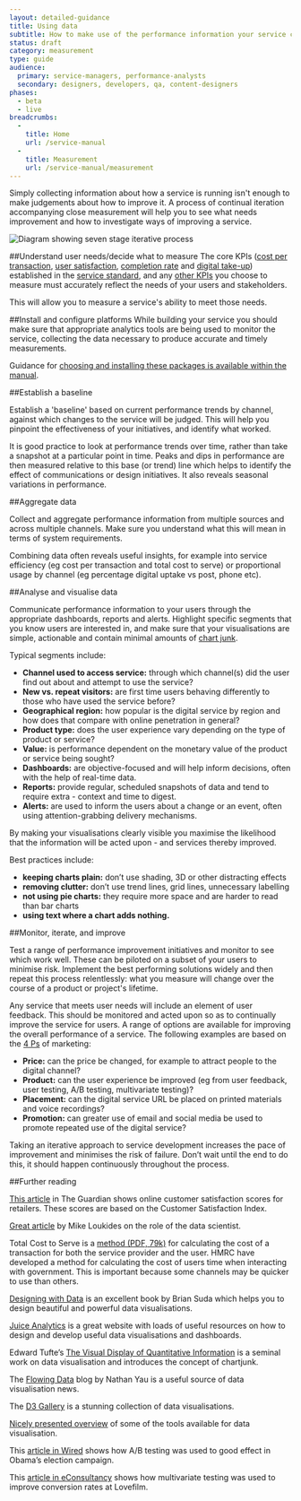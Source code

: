 ```yaml
---
layout: detailed-guidance
title: Using data
subtitle: How to make use of the performance information your service collects
status: draft
category: measurement
type: guide
audience:
  primary: service-managers, performance-analysts
  secondary: designers, developers, qa, content-designers
phases:
  - beta
  - live
breadcrumbs:
  -
    title: Home
    url: /service-manual
  -
    title: Measurement
    url: /service-manual/measurement
---
```


Simply collecting information about how a service is running isn't enough to make judgements about how to improve it. A process of continual iteration accompanying close measurement will help you to see what needs improvement and how to investigate ways of improving a service.

![Diagram showing seven stage iterative process](/service-manual/assets/images/kpis/monitor.png)

##Understand user needs/decide what to measure
The core KPIs ([cost per transaction](/service-manual/measurement/cost-per-transaction.html), [user satisfaction](/service-manual/measurement/user-satisfaction.html), [completion rate](/service-manual/measurement/completion-rate.html) and [digital take-up](/service-manual/measurement/digital-takeup.html)) established in the [service standard](/service-manual/digital-by-default/index.html), and any [other KPIs](/service-manual/measurement/other-kpis.html) you choose to measure must accurately reflect the needs of your users and stakeholders. 

This will allow you to measure a service's ability to meet those needs.

##Install and configure platforms
While building your service you should make sure that appropriate analytics tools are being used to monitor the service, collecting the data necessary to produce accurate and timely measurements.

Guidance for [choosing and installing these packages is available within the manual](/service-manual/making-software/analytics-tools.html).

##Establish a baseline

Establish a 'baseline' based on current performance trends by channel, against which changes to the service will be judged. This will help you pinpoint the effectiveness of your initiatives, and identify what worked.

It is good practice to look at performance trends over time, rather than take a snapshot at a particular point in time. Peaks and dips in performance are then measured relative to this base (or trend) line which helps to identify the effect of communications or design initiatives. It also reveals seasonal variations in performance.

##Aggregate data

Collect and aggregate performance information from multiple sources and across multiple channels. Make sure you understand what this will mean in terms of system requirements.

Combining data often reveals useful insights, for example into service efficiency (eg cost per transaction and total cost to serve) or proportional usage by channel (eg percentage digital uptake vs post, phone etc).

##Analyse and visualise data

Communicate performance information to your users through the appropriate dashboards, reports and alerts. Highlight specific segments that you know users are interested in, and make sure that your visualisations are simple, actionable and contain minimal amounts of [chart junk](http://en.wikipedia.org/wiki/Chartjunk).

Typical segments include:

- **Channel used to access service:** through which channel(s) did the user find out about and attempt to use the service?
- **New vs. repeat visitors:** are first time users behaving differently to those who have used the service before?
- **Geographical region:** how popular is the digital service by region and how does that compare with online penetration in general?
- **Product type:** does the user experience vary depending on the type of product or service?
- **Value:** is performance dependent on the monetary value of the product or service being sought?
- **Dashboards:** are objective-focused and will help inform decisions, often with the help of real-time data.
- **Reports:** provide regular, scheduled snapshots of data and tend to require extra - context and time to digest.
- **Alerts:** are used to inform the users about a change or an event, often using attention-grabbing delivery mechanisms.

By making your visualisations clearly visible you maximise the likelihood that the information will be acted upon - and services thereby improved.

Best practices include:

- **keeping charts plain:** don’t use shading, 3D or other distracting effects
- **removing clutter:** don’t use trend lines, grid lines, unnecessary labelling
- **not using pie charts:** they require more space and are harder to read than bar charts
- **using text where a chart adds nothing.**

##Monitor, iterate, and improve

Test a range of performance improvement initiatives and monitor to see which work well. These can be piloted on a subset of your users to minimise risk. Implement the best performing solutions widely and then repeat this process relentlessly: what you measure will change over the course of a product or project's lifetime.

Any service that meets user needs will include an element of user feedback. This should be monitored and acted upon so as to continually improve the service for users. A range of options are available for improving the overall performance of a service. The following examples are based on the [4 Ps](http://en.wikipedia.org/wiki/Marketing_mix) of marketing:

* **Price:** can the price be changed, for example to attract people to the digital channel?
* **Product:** can the user experience be improved (eg from user feedback, user testing, A/B testing, multivariate testing)?
* **Placement:** can the digital service URL be placed on printed materials and voice recordings?
* **Promotion:** can greater use of email and social media be used to promote repeated use of the digital service?

Taking an iterative approach to service development increases the pace of improvement and minimises the risk of failure. Don’t wait until the end to do this, it should happen continuously throughout the process.

##Further reading

[This article](http://www.guardian.co.uk/money/2010/dec/22/amazon-top-consumer-satisfaction) in The Guardian shows online customer satisfaction scores for retailers. These scores are based on the Customer Satisfaction Index.

[Great article](http://radar.oreilly.com/2010/06/what-is-data-science.html) by Mike Loukides on the role of the data scientist.

Total Cost to Serve is a [method (PDF, 79k)](http://www.hmrc.gov.uk/research/cost-of-time.pdf) for calculating the cost of a transaction for both the service provider and the user. HMRC have developed a method for calculating the cost of users time when interacting with government. This is important because some channels may be quicker to use than others.

[Designing with Data](http://www.fivesimplesteps.com/products/a-practical-guide-to-designing-with-data) is an excellent book by Brian Suda which helps you to design beautiful and powerful data visualisations.

[Juice Analytics](http://www.juiceanalytics.com/) is a great website with loads of useful resources on how to design and develop useful data visualisations and dashboards.

Edward Tufte’s [The Visual Display of Quantitative Information](http://www.edwardtufte.com/tufte/books_vdqi) is a seminal work on data visualisation and introduces the concept of chartjunk.

The [Flowing Data](http://flowingdata.com/) blog by Nathan Yau is a useful source of data visualisation news.

The [D3 Gallery](https://github.com/mbostock/d3/wiki/Gallery) is a stunning collection of data visualisations.

[Nicely presented overview](http://selection.datavisualization.ch/) of some of the tools available for data visualisation.

This [article in Wired](http://www.wired.com/business/2012/04/ff_abtesting/all/1) shows how A/B testing was used to good effect in Obama’s election campaign.

This [article in eConsultancy](http://econsultancy.com/uk/blog/2454-q-a-lovefilm-s-craig-sullivan-on-a-b-and-multi-variate-testing) shows how multivariate testing was used to improve conversion rates at Lovefilm.